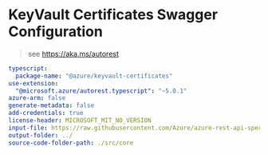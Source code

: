 # KeyVault Certificates Swagger Configuration

> see https://aka.ms/autorest

``` yaml
typescript:
  package-name: "@azure/keyvault-certificates"
use-extension:
  "@microsoft.azure/autorest.typescript": "~5.0.1"
azure-arm: false
generate-metadata: false
add-credentials: true
license-header: MICROSOFT_MIT_NO_VERSION
input-file: https://raw.githubusercontent.com/Azure/azure-rest-api-specs/dev-keyvault-Microsoft.KeyVault-7.1/specification/keyvault/data-plane/Microsoft.KeyVault/preview/7.1/certificates.json
output-folder: ../
source-code-folder-path: ./src/core
```
